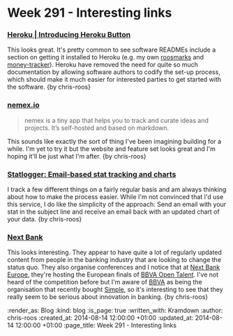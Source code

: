 Week 291 - Interesting links
============================

### [Heroku | Introducing Heroku Button](https://blog.heroku.com/archives/2014/8/7/heroku-button)

This looks great. It's pretty common to see software READMEs include a section on getting it installed to Heroku (e.g. my own [roosmarks][roosmarks-install] and [money-tracker][money-tracker-install]). Heroku have removed the need for quite so much documentation by allowing software authors to codify the set-up process, which should make it much easier for interested parties to get started with the software. {by chris-roos}


### [nemex.io](http://beta.nemex.io/)

> nemex is a tiny app that helps you to track and curate ideas and projects. It’s self-hosted and based on markdown.

This sounds like exactly the sort of thing I've been imagining building for a while. I'm yet to try it but the website and feature set looks great and I'm hoping it'll be just what I'm after. {by chris-roos}


### [Statlogger: Email-based stat tracking and charts](http://www.statlogger.com/)

I track a few different things on a fairly regular basis and am always thinking about how to make the process easier. While I'm not convinced that I'd use this service, I do like the simplicity of the approach: Send an email with your stat in the subject line and receive an email back with an updated chart of your data. {by chris-roos}


### [Next Bank](http://www.nextbank.org/)

This looks interesting. They appear to have quite a lot of regularly updated content from people in the banking industry that are looking to change the status quo. They also organise conferences and I notice that at [Next Bank Europe][], they're hosting the European finals of [BBVA Open Talent][]. I've not heard of the competition before but I'm aware of [BBVA][] as being the organisation that recently bought [Simple][], so it's interesting to see that they really seem to be serious about innovation in banking. {by chris-roos}


[BBVA]: http://bbva.com
[BBVA Open Talent]: https://www.centrodeinnovacionbbva.com/en/opentalent
[Next Bank Europe]: http://www.nextbankeurope.com/
[Simple]: https://www.simple.com/
[roosmarks-install]: https://github.com/chrisroos/roosmarks#deploying-to-heroku
[money-tracker-install]: https://github.com/chrisroos/money-tracker#installation-on-heroku


:render_as: Blog
:kind: blog
:is_page: true
:written_with: Kramdown
:author: chris-roos
:created_at: 2014-08-14 12:00:00 +01:00
:updated_at: 2014-08-14 12:00:00 +01:00
:page_title: Week 291 - Interesting links
